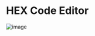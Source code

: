 # HEX Code Editor

![image](https://github.com/user-attachments/assets/4f82359a-0906-4ce4-9151-d638fb41ceb2)
